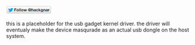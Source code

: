 [![Follow Hackgnar](https://raw.githubusercontent.com/hackgnar/sewifi/master/img/twitter_hackgnar.png)](https://twitter.com/hackgnar)

this is a placeholder for the usb gadget kernel driver.  the driver will eventualy make the device masqurade as an actual usb dongle on the host system.
